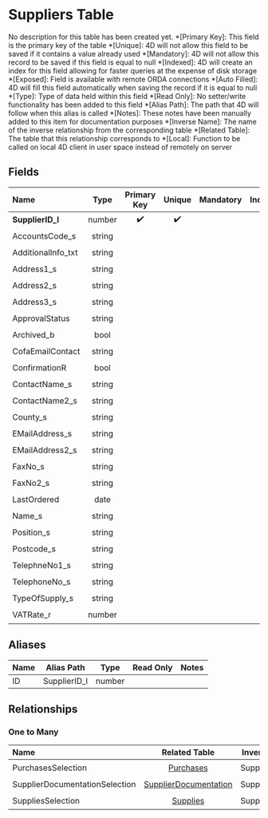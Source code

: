 ﻿# Suppliers Table
No description for this table has been created yet.
*[Primary Key]: This field is the primary key of the table
*[Unique]: 4D will not allow this field to be saved if it contains a value already used
*[Mandatory]: 4D will not allow this record to be saved if this field is equal to null
*[Indexed]: 4D will create an index for this field allowing for faster queries at the expense of disk storage
*[Exposed]: Field is available with remote ORDA connections
*[Auto Filled]: 4D will fill this field automatically when saving the record if it is equal to null
*[Type]: Type of data held within this field
*[Read Only]: No setter/write functionality has been added to this field
*[Alias Path]: The path that 4D will follow when this alias is called
*[Notes]: These notes have been manually added to this item for documentation purposes
*[Inverse Name]: The name of the inverse relationship from the corresponding table
*[Related Table]: The table that this relationship corresponds to
*[Local]: Function to be called on local 4D client in user space instead of remotely on server
## Fields
|Name|Type|Primary Key|Unique|Mandatory|Indexed|Exposed|Auto Filled|Notes|
|:---|:---:|:---:|:---:|:---:|:---:|:---:|:---:|:---:|
|**SupplierID_l**|number|✔️|✔️||✔️|✔️|✔️||
|AccountsCode_s|string|||||✔️|||
|AdditionalInfo_txt|string|||||✔️|||
|Address1_s|string|||||✔️|||
|Address2_s|string|||||✔️|||
|Address3_s|string|||||✔️|||
|ApprovalStatus|string|||||✔️|||
|Archived_b|bool||||✔️|✔️|||
|CofaEmailContact|string|||||✔️|||
|ConfirmationR|bool|||||✔️|||
|ContactName_s|string|||||✔️|||
|ContactName2_s|string|||||✔️|||
|County_s|string|||||✔️|||
|EMailAddress_s|string|||||✔️|||
|EMailAddress2_s|string|||||✔️|||
|FaxNo_s|string|||||✔️|||
|FaxNo2_s|string|||||✔️|||
|LastOrdered|date|||||✔️|||
|Name_s|string||||✔️|✔️|||
|Position_s|string|||||✔️|||
|Postcode_s|string|||||✔️|||
|TelephneNo1_s|string|||||✔️|||
|TelephoneNo_s|string|||||✔️|||
|TypeOfSupply_s|string|||||✔️|||
|VATRate_r|number|||||✔️|||
## Aliases
|Name|Alias Path|Type|Read Only|Notes|
|:---|:---:|:---:|:---:|:---:|
|ID|SupplierID_l|number|||
## Relationships
### One to Many
|Name|Related Table|Inverse Name|Exposed|Notes|
|:---|:---:|:---:|:---:|:---:|
|PurchasesSelection|[Purchases](Purchases.md)|SuppliersEntity|✔️||
|SupplierDocumentationSelection|[SupplierDocumentation](SupplierDocumentation.md)|SuppliersEntity|✔️||
|SuppliesSelection|[Supplies](Supplies.md)|SuppliersEntity|✔️||